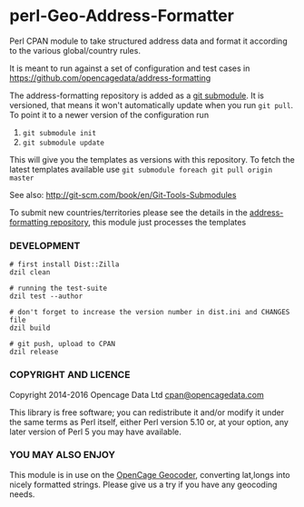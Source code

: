 # perl-Geo-Address-Formatter

Perl CPAN module to take structured address data and format it
according to the various global/country rules.

It is meant to run against a set of configuration and test cases in
<https://github.com/opencagedata/address-formatting>

The address-formatting repository is added as a [git submodule](http://git-scm.com/book/en/Git-Tools-Submodules). It is
versioned, that means it won't automatically update when you run `git
pull`. To point it to a newer version of the configuration run 

1. `git submodule init`
2. `git submodule update`

This will give you the templates as versions with this repository.
To fetch the latest templates available use
`git submodule foreach git pull origin master`

See also: <http://git-scm.com/book/en/Git-Tools-Submodules>

To submit new countries/territories please see the details in the
[address-formatting repository](https://github.com/opencagedata/address-formatting), this module just processes the templates

### DEVELOPMENT

    # first install Dist::Zilla
    dzil clean

    # running the test-suite
    dzil test --author

    # don't forget to increase the version number in dist.ini and CHANGES file
    dzil build

    # git push, upload to CPAN
    dzil release


### COPYRIGHT AND LICENCE

Copyright 2014-2016 Opencage Data Ltd <cpan@opencagedata.com>

This library is free software; you can redistribute it and/or modify
it under the same terms as Perl itself, either Perl version 5.10 or,
at your option, any later version of Perl 5 you may have available.

### YOU MAY ALSO ENJOY

This module is in use on the [OpenCage
Geocoder](http://geocoder.opencagedata.com/), converting lat,longs
into nicely formatted strings.
Please give us a try if you have any geocoding needs.